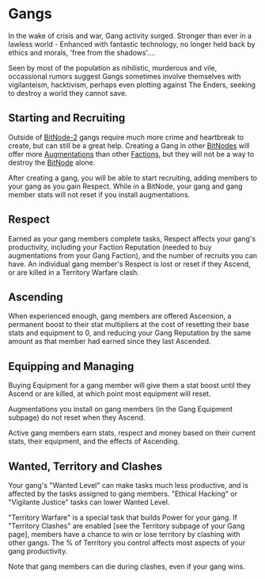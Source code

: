 # Gangs

In the wake of crisis and war, Gang activity surged. Stronger than ever in a lawless world - Enhanced with fantastic technology, no longer held back by ethics and morals, 'free from the shadows'....

Seen by most of the population as nihilistic, murderous and vile, occassional rumors suggest Gangs sometimes involve themselves with vigilanteism, hacktivism, perhaps even plotting against The Enders, seeking to destroy a world they cannot save.

## Starting and Recruiting

Outside of [BitNode-2](bitnodes.md) gangs require much more crime and heartbreak to create, but can still be a great help. Creating a Gang in other [BitNodes](bitnodes.md) will offer more [Augmentations](../basic/augmentations.md) than other [Factions](../basic/factions.md), but they will not be a way to destroy the [BitNode](bitnodes.md) alone.

After creating a gang, you will be able to start recruiting, adding members to your gang as you gain Respect. While in a BitNode, your gang and gang member stats will not reset if you install augmentations.

## Respect

Earned as your gang members complete tasks, Respect affects your gang's productivity, including your Faction Reputation (needed to buy augmentations from your Gang Faction), and the number of recruits you can have. An individual gang member's Respect is lost or reset if they Ascend, or are killed in a Territory Warfare clash.

## Ascending

When experienced enough, gang members are offered Ascension, a permanent boost to their stat multipliers at the cost of resetting their base stats and equipment to 0, and reducing your Gang Reputation by the same amount as that member had earned since they last Ascended.

## Equipping and Managing

Buying Equipment for a gang member will give them a stat boost until they Ascend or are killed, at which point most equipment will reset.

Augmentations you install on gang members (in the Gang Equipment subpage) do not reset when they Ascend.

Active gang members earn stats, respect and money based on their current stats, their equipment, and the effects of Ascending.

## Wanted, Territory and Clashes

Your gang's "Wanted Level" can make tasks much less productive, and is affected by the tasks assigned to gang members. "Ethical Hacking" or "Vigilante Justice" tasks can lower Wanted Level.

"Territory Warfare" is a special task that builds Power for your gang. If "Territory Clashes" are enabled [see the Territory subpage of your Gang page], members have a chance to win or lose territory by clashing with other gangs. The % of Territory you control affects most aspects of your gang productivity.

Note that gang members can die during clashes, even if your gang wins.
